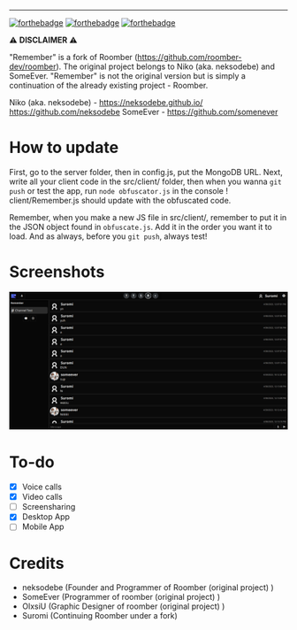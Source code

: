 
---

[![forthebadge](https://forthebadge.com/images/badges/made-with-javascript.svg)](https://forthebadge.com) [![forthebadge](https://forthebadge.com/images/badges/uses-css.svg)](https://forthebadge.com) [![forthebadge](https://forthebadge.com/images/badges/uses-html.svg)](https://forthebadge.com)


⚠️  **__DISCLAIMER__** ⚠️

"Remember" is a fork of Roomber (https://github.com/roomber-dev/roomber). The original project belongs to Niko (aka. neksodebe) and SomeEver.
"Remember" is not the original version but is simply a continuation of the already existing project - Roomber.

Niko (aka. neksodebe) - https://neksodebe.github.io/ https://github.com/neksodebe
SomeEver - https://github.com/somenever


# How to update

First, go to the server folder, then in config.js, put the MongoDB URL. Next, write all your client code in the src/client/ folder, then when you wanna `git push` or test the app, run `node obfuscator.js` in the console ! client/Remember.js should update with the obfuscated code.

Remember, when you make a new JS file in src/client/, remember to put it in the JSON object found in `obfuscate.js`. Add it in the order you want it to load.
And as always, before you `git push`, always test!

# Screenshots

![image](real.png)

# To-do

- [x] Voice calls
- [x] Video calls
- [ ] Screensharing
- [x] Desktop App
- [ ] Mobile App

# Credits

- neksodebe (Founder and Programmer of Roomber (original project) )
- SomeEver (Programmer of roomber (original project) )
- OlxsiU (Graphic Designer of roomber (original project) )
- Suromi (Continuing Roomber under a fork)
